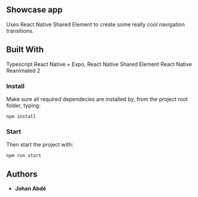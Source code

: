 ## Showcase app

Uses React Native Shared Element to create some really cool navigation transitions.

## Built With

Typescript
React Native + Expo, 
React Native Shared Element
React Native Reanimated 2

### Install

Make sure all required dependecies are installed by,
from the project root folder, typing:

```
npm install
```

### Start

Then start the project with:

```
npm run start
```

## Authors

* **Johan Abdé**
